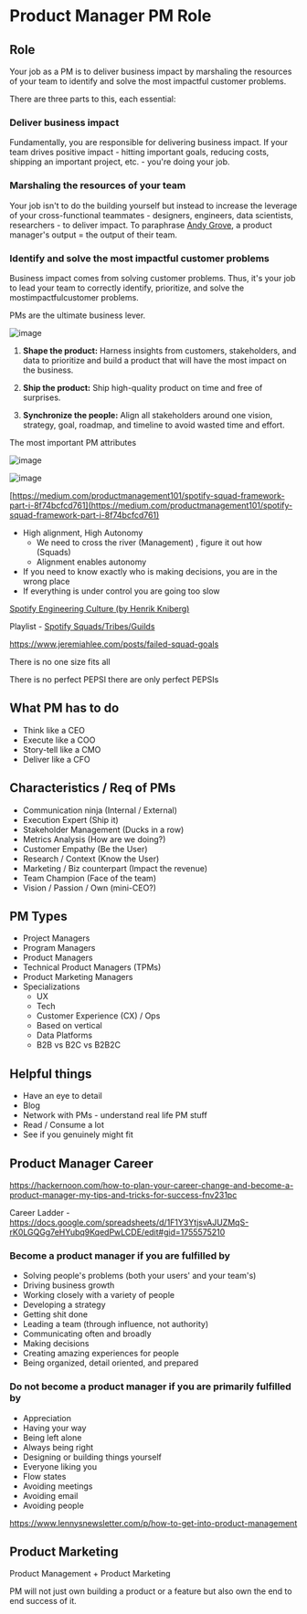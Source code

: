 # Product Manager PM Role

## Role

Your job as a PM is to deliver business impact by marshaling the resources of your team to identify and solve the most impactful customer problems.

There are three parts to this, each essential:

### Deliver business impact

Fundamentally, you are responsible for delivering business impact. If your team drives positive impact - hitting important goals, reducing costs, shipping an important project, etc. - you're doing your job.

### Marshaling the resources of your team

Your job isn't to do the building yourself but instead to increase the leverage of your cross-functional teammates - designers, engineers, data scientists, researchers - to deliver impact. To paraphrase [Andy Grove](https://en.wikipedia.org/wiki/Andrew_Grove#Writing_and_teaching), a product manager's output = the output of their team.

### Identify and solve the most impactful customer problems

Business impact comes from solving customer problems. Thus, it's your job to lead your team to correctly identify, prioritize, and solve the mostimpactfulcustomer problems.

PMs are the ultimate business lever.

![image](../../media/Product-Management-image1.jpg)

1. **Shape the product:** Harness insights from customers, stakeholders, and data to prioritize and build a product that will have the most impact on the business.

2. **Ship the product:** Ship high-quality product on time and free of surprises.

3. **Synchronize the people:** Align all stakeholders around one vision, strategy, goal, roadmap, and timeline to avoid wasted time and effort.

The most important PM attributes

![image](../../media/Product-Management-image2.jpg)

![image](../../media/Product-Management-image3.jpg)

[https://medium.com/productmanagement101/spotify-squad-framework-part-i-8f74bcfcd761](https://medium.com/productmanagement101/spotify-squad-framework-part-i-8f74bcfcd761)

- High alignment, High Autonomy
  - We need to cross the river (Management) , figure it out how (Squads)
  - Alignment enables autonomy
- If you need to know exactly who is making decisions, you are in the wrong place
- If everything is under control you are going too slow

[Spotify Engineering Culture (by Henrik Kniberg)](https://www.youtube.com/watch?v=4GK1NDTWbkY)

Playlist - [Spotify Squads/Tribes/Guilds](https://www.youtube.com/playlist?list=PLcb4e6GmmJKTxdVwg44TLPx7WkE2UQ6XB)

<https://www.jeremiahlee.com/posts/failed-squad-goals>

There is no one size fits all

There is no perfect PEPSI there are only perfect PEPSIs

## What PM has to do

- Think like a CEO
- Execute like a COO
- Story-tell like a CMO
- Deliver like a CFO

## Characteristics / Req of PMs

- Communication ninja (Internal / External)
- Execution Expert (Ship it)
- Stakeholder Management (Ducks in a row)
- Metrics Analysis (How are we doing?)
- Customer Empathy (Be the User)
- Research / Context (Know the User)
- Marketing / Biz counterpart (Impact the revenue)
- Team Champion (Face of the team)
- Vision / Passion / Own (mini-CEO?)

## PM Types

- Project Managers
- Program Managers
- Product Managers
- Technical Product Managers (TPMs)
- Product Marketing Managers
- Specializations
  - UX
  - Tech
  - Customer Experience (CX) / Ops
  - Based on vertical
  - Data Platforms
  - B2B vs B2C vs B2B2C

## Helpful things

- Have an eye to detail
- Blog
- Network with PMs - understand real life PM stuff
- Read / Consume a lot
- See if you genuinely might fit

## Product Manager Career

<https://hackernoon.com/how-to-plan-your-career-change-and-become-a-product-manager-my-tips-and-tricks-for-success-fnv231pc>

Career Ladder - <https://docs.google.com/spreadsheets/d/1F1Y3YtjsvAJUZMqS-rK0LGQGg7eHYubq9KqedPwLCDE/edit#gid=1755575210>

### Become a product manager if you are fulfilled by

- Solving people's problems (both your users' and your team's)
- Driving business growth
- Working closely with a variety of people
- Developing a strategy
- Getting shit done
- Leading a team (through influence, not authority)
- Communicating often and broadly
- Making decisions
- Creating amazing experiences for people
- Being organized, detail oriented, and prepared

### Do not become a product manager if you are primarily fulfilled by

- Appreciation
- Having your way
- Being left alone
- Always being right
- Designing or building things yourself
- Everyone liking you
- Flow states
- Avoiding meetings
- Avoiding email
- Avoiding people

<https://www.lennysnewsletter.com/p/how-to-get-into-product-management>

## Product Marketing

Product Management + Product Marketing

PM will not just own building a product or a feature but also own the end to end success of it.
